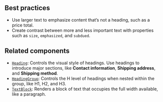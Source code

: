 ## Best practices

- Use larger text to emphasize content that’s not a heading, such as a price total.
- Create contrast between more and less important text with properties such as `size`, `emphasized`, and `subdued`.

## Related components

- [`Heading`](https://github.com/Shopify/ui-extensions/tree/main/packages/checkout-ui-extensions/src/components/Heading): Controls the visual style of headings. Use headings to introduce major sections, like **Contact information**, **Shipping address**, and **Shipping method**.
- [`HeadingGroup`](https://github.com/Shopify/ui-extensions/tree/main/packages/checkout-ui-extensions/src/components/HeadingGroup): Controls the H level of headings when nested within the group, like H1, H2, and H3.
- [`TextBlock`](https://github.com/Shopify/ui-extensions/tree/main/packages/checkout-ui-extensions/src/components/TextBlock): Renders a block of text that occupies the full width available, like a paragraph.
